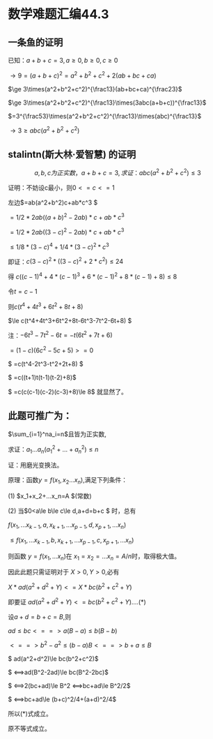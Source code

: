 # 数学难题汇编44.3

## 一条鱼的证明

已知：$`a+b+c=3,a\ge0,b\ge0,c\ge0`$

$\rightarrow 9=(a+b+c)^2=a^2+b^2+c^2+2(ab+bc+ca)$

$\ge 3\times(a^2+b^2+c^2)^{\frac13}(ab+bc+ca)^{\frac23}$

$\ge 3\times(a^2+b^2+c^2)^{\frac13}\times(3abc(a+b+c))^{\frac13}$

$=3^{\frac53}\times(a^2+b^2+c^2)^{\frac13}\times(abc)^{\frac13}$

$\rightarrow 3\ge abc(a^2+b^2+c^2)$

## stalintn(斯大林·爱智慧) 的证明     


$$  a,b,c为正实数，a+b+c=3, 求证：abc(a^2+b^2+c^2)\le3 $$ 

证明：不妨设c最小，则$0<=c<=1$ 

左边$=ab(a^2+b^2)c+ab*c^3 $

$=1/2*2ab((a+b)^2-2ab)*c+ab*c^3$

$=1/2*2ab((3-c)^2-2ab)*c+ab*c^3$

$\le1/8*(3-c)^4+1/4*(3-c)^2*c^3$

即证：$c(3-c)^2*((3-c)^2+2*c^2)\le24$

得 $c((c-1)^4+4*(c-1)^3+6*(c-1)^2+8*(c-1)+8)\le 8$

令$t=c-1$

则$c(t^4+4t^3+6t^2+8t+8)$

$\le c(t^4+4t^3+6t^2+8t-6t^3-7t^2-6t+8) $

注：$-6t^3-7t^2-6t=-t(6t^2+7t+6)$

$=(1-c)(6c^2-5c+5)>=0$ 

$ =c(t^4-2t^3-t^2+2t+8) $

$                   =c((t+1)t(t-1)(t-2)+8)$

$    =c(c(c-1)(c-2)(c-3)+8)\le 8$ 就显然了。

 
## 此题可推广为：

$\sum_{i=1}^na_i=n$且皆为正实数,

求证：$a_1...a_n(a_1^2+...+a_n^2)\le n$

证：用磨光变换法。

原理：函数$y=f(x_1,x_2...x_n)$,满足下列条件：

(1) $x_1+x_2+...x_n=A $(常数)

(2) 当$0<a\le b\le c\le d,a+d=b+c $ 时，总有

$f(x_1,...x_{k-1},a,x_{k+1},...x_{p-1},d,x_{p+1},...x_n)$

$\le f(x_1,...x_{k-1},b,x_{k+1},...x_{p-1},c,x_{p+1},...x_n)$

则函数 $y=f(x_1,...x_n)$在 $x_1=x_2=...x_n=A/n$时，取得极大值。

因此此题只需证明对于 $X>0,Y>0$,必有

$X*ad(a^2+d^2+Y)<=X*bc(b^2+c^2+Y)$

即要证 $ad(a^2+d^2+Y)<=bc(b^2+c^2+Y)      ....(*)$

设$a+d=b+c=B$,则

$ad\le bc <==> a(B-a)\le b(B-b)$

$<==>b^2-a^2\le (b-a)B <==>b+a\le B$

$ ad(a^2+d^2)\le bc(b^2+c^2)$

$ <==>ad(B^2-2ad)\le bc(B^2-2bc)$

$ <==>2(bc+ad)\le B^2 <==>bc+ad\le B^2/2$

$ <==>bc+ad\le (b+c)^2/4+(a+d)^2/4$

所以(*)式成立。

原不等式成立。
